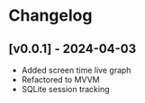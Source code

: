 # Changelog

## [v0.0.1] - 2024-04-03
- Added screen time live graph
- Refactored to MVVM
- SQLite session tracking
